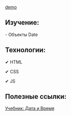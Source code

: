 <a href="https://anastasiyapozyomina.github.io/date-timeJS/"> demo</a>
   
   <h2>Изучение:</h2>
   <p> - Объекты Date </p>
   
   
   <h2>Технологии:</h2>
   <p>&#10004; HTML</p>
   <p>&#10004; CSS</p>
   <p>&#10004; JS</p>
 
   
   
   <h2>Полезные ссылки:</h2>
  <p> <a href="https://learn.javascript.ru/datetime">Учебник: Дата и Время</a></p>